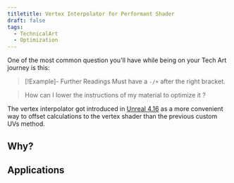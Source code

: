```yaml
---
titletitle: Vertex Interpolator for Performant Shader
draft: false
tags:
  - TechnicalArt
  - Optimization
---
```

One of the most common question you'll have while being on your Tech Art journey is this:

>[!Example]- Further Readings
>Must have a `-/+` after the right bracket.



>How can I lower the instructions of my material to optimize it ?

The vertex interpolator got introduced in [Unreal 4.16] as a more convenient way to offset calculations to the vertex shader than the previous custom UVs method.


## Why?

## Applications


[Unreal 4.16]: https://www.unrealengine.com/en-US/blog/unreal-engine-4-16-released
